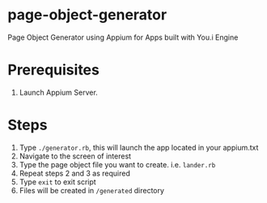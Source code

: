 # page-object-generator
Page Object Generator using Appium for Apps built with You.i Engine

Prerequisites
================
1. Launch Appium Server.

Steps
================
1. Type `./generator.rb`, this will launch the app located in your appium.txt
2. Navigate to the screen of interest
3. Type the page object file you want to create. i.e. `lander.rb`
4. Repeat steps 2 and 3 as required
5. Type `exit` to exit script
6. Files will be created in `/generated` directory
